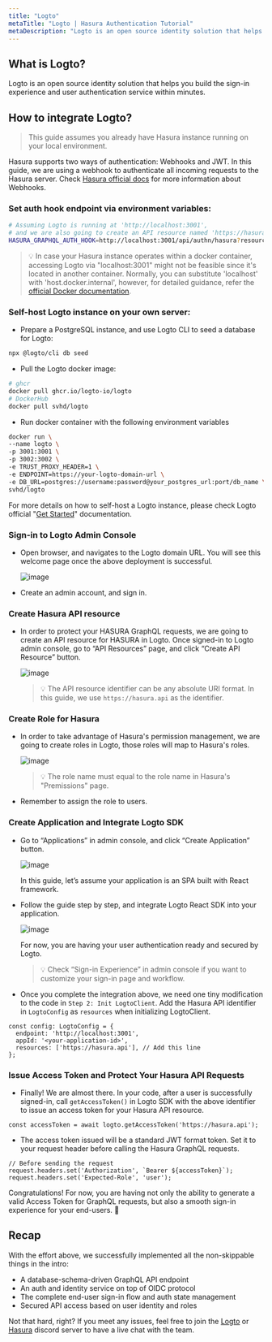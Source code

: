 ```yaml
---
title: "Logto"
metaTitle: "Logto | Hasura Authentication Tutorial"
metaDescription: "Logto is an open source identity solution that helps build the sign-in experience and user authentication service within minutes"
---
```


## What is Logto?

Logto is an open source identity solution that helps you build the sign-in experience and user authentication service within minutes.

## How to integrate Logto?

> This guide assumes you already have Hasura instance running on your local environment.
> 

Hasura supports two ways of authentication: Webhooks and JWT. In this guide, we are using a webhook to authenticate all incoming requests to the Hasura server. Check [Hasura official docs](https://hasura.io/docs/latest/auth/authentication/webhook/) for more information about Webhooks.

### Set auth hook endpoint via environment variables:

```bash
# Assuming Logto is running at 'http://localhost:3001',
# and we are also going to create an API resource named 'https://hasura.api' in the next few steps
HASURA_GRAPHQL_AUTH_HOOK=http://localhost:3001/api/authn/hasura?resource=https://hasura.api
```

> 💡 In case your Hasura instance operates within a docker container, accessing Logto via "localhost:3001" might not be feasible since it's located in another container. Normally, you can substitute 'localhost' with 'host.docker.internal', however, for detailed guidance, refer the [official Docker documentation](https://docs.docker.com/desktop/networking/#i-want-to-connect-from-a-container-to-a-service-on-the-host). 
>

### Self-host Logto instance on your own server:

- Prepare a PostgreSQL instance, and use Logto CLI to seed a database for Logto:

```bash
npx @logto/cli db seed
```

- Pull the Logto docker image:

```bash
# ghcr
docker pull ghcr.io/logto-io/logto
# DockerHub
docker pull svhd/logto
```

- Run docker container with the following environment variables

```bash
docker run \
--name logto \
-p 3001:3001 \
-p 3002:3002 \
-e TRUST_PROXY_HEADER=1 \
-e ENDPOINT=https://your-logto-domain-url \
-e DB_URL=postgres://username:password@your_postgres_url:port/db_name \
svhd/logto
```

For more details on how to self-host a Logto instance, please check Logto official "[Get Started](https://docs.logto.io/docs/tutorials/get-started/)" documentation.

### Sign-in to Logto Admin Console

- Open browser, and navigates to the Logto domain URL. You will see this welcome page once the above deployment is successful.
    
    ![image](https://user-images.githubusercontent.com/12833674/204700000-a3073c8e-191e-486a-b93c-f99c28a1eeec.png)
    
- Create an admin account, and sign in.

### Create Hasura API resource

- In order to protect your HASURA GraphQL requests, we are going to create an API resource for HASURA in Logto. Once signed-in to Logto admin console, go to “API Resources” page, and click “Create API Resource” button.
    
    ![image](https://user-images.githubusercontent.com/12833674/204700041-16f30fe8-7c6c-498c-a716-7d4394e09eb0.png)
    
    > 💡 The API resource identifier can be any absolute URI format. In this guide, we use `https://hasura.api` as the identifier.


### Create Role for Hasura

- In order to take advantage of Hasura's permission management, we are going to create roles in Logto, those roles will map to Hasura's roles.
    
    ![image](https://user-images.githubusercontent.com/5717882/226831392-f1e3e194-8c82-4435-b117-9fedfad3a05d.png)
    
    > 💡 The role name must equal to the role name in Hasura's "Premissions" page.


- Remember to assign the role to users.

### Create Application and Integrate Logto SDK

- Go to “Applications” in admin console, and click “Create Application” button.
    
    ![image](https://user-images.githubusercontent.com/12833674/204700098-eeecbf84-faa3-4724-a8df-35e3b4a9e4d4.png)
    
    In this guide, let’s assume your application is an SPA built with React framework.
    
- Follow the guide step by step, and integrate Logto React SDK into your application.
    
    ![image](https://user-images.githubusercontent.com/12833674/204700117-c1cda4fa-4c3e-4e3c-a87e-cb38a42253ab.png)
    
    For now, you are having your user authentication ready and secured by Logto. 
        
    > 💡 Check “Sign-in Experience” in admin console if you want to customize your sign-in page and workflow.
    >

    
- Once you complete the integration above, we need one tiny modification to the code in `Step 2: Init LogtoClient`. Add the Hasura API identifier in `LogtoConfig` as `resources` when initializing LogtoClient.

```tsx
const config: LogtoConfig = {
  endpoint: 'http://localhost:3001',
  appId: '<your-application-id>',
  resources: ['https://hasura.api'], // Add this line
};
```

### Issue Access Token and Protect Your Hasura API Requests

- Finally! We are almost there. In your code, after a user is successfully signed-in, call `getAccessToken()` in Logto SDK with the above identifier to issue an access token for your Hasura API resource.

```tsx
const accessToken = await logto.getAccessToken('https://hasura.api');
```

- The access token issued will be a standard JWT format token. Set it to your request header before calling the Hasura GraphQL requests.

```tsx
// Before sending the request
request.headers.set('Authorization', `Bearer ${accessToken}`);
request.headers.set('Expected-Role', 'user');
```

Congratulations! For now, you are having not only the ability to generate a valid Access Token for GraphQL requests, but also a smooth sign-in experience for your end-users. 👏

## Recap

With the effort above, we successfully implemented all the non-skippable things in the intro:

- A database-schema-driven GraphQL API endpoint
- An auth and identity service on top of OIDC protocol
- The complete end-user sign-in flow and auth state management
- Secured API access based on user identity and roles

Not that hard, right? If you meet any issues, feel free to join the [Logto](https://discord.gg/vRvwuwgpVX) or [Hasura](https://discord.gg/hasura) discord server to have a live chat with the team.
